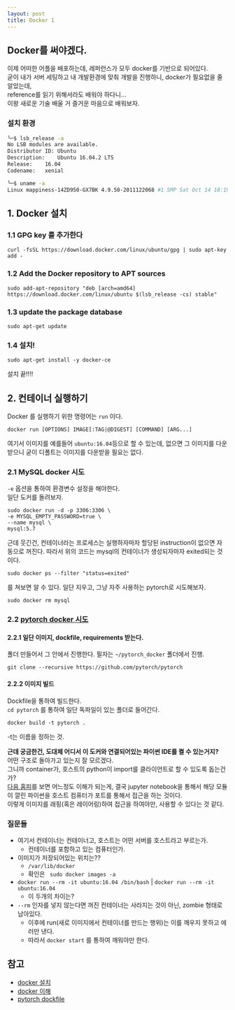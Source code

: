```yaml
---
layout: post
title: Docker 1
---
```


## Docker를 써야겠다.
이제 어떠한 어플을 배포하는데, 레퍼런스가 모두 docker를 기반으로 되어있다. <br>
굳이 내가 서버 세팅하고 내 개발환경에 맞춰 개발을 진행하니, docker가 필요없을 줄 알았는데, <br>
reference를 읽기 위해서라도 배워야 하다니... <br>
이왕 새로운 기술 배울 거 즐거운 마음으로 배워보자.

### 설치 환경
```zsh
╰─$ lsb_release -a
No LSB modules are available.
Distributor ID:	Ubuntu
Description:	Ubuntu 16.04.2 LTS
Release:	16.04
Codename:	xenial

╰─$ uname -a
Linux mappiness-14ZD950-GX7BK 4.9.50-2011122068 #1 SMP Sat Oct 14 18:19:08 KST 2017 x86_64 x86_64 x86_64 GNU/Linux
```

## 1. Docker 설치

### 1.1 GPG key 를 추가한다
```
curl -fsSL https://download.docker.com/linux/ubuntu/gpg | sudo apt-key add -
```

### 1.2 Add the Docker repository to APT sources

```
sudo add-apt-repository "deb [arch=amd64] https://download.docker.com/linux/ubuntu $(lsb_release -cs) stable"
```

### 1.3 update the package database
```
sudo apt-get update
```

### 1.4 설치!
```
sudo apt-get install -y docker-ce
```
설치 끝!!!!

## 2. 컨테이너 실행하기

Docker 를 실행하기 위한 명령어는 ```run``` 이다. <br>
```
docker run [OPTIONS] IMAGE[:TAG|@DIGEST] [COMMAND] [ARG...]
```
여기서 이미지를 예를들어 ```ubuntu:16.04```등으로 할 수 있는데, 없으면 그 이미지를 다운받으니 굳이 디폴트는 이미지를 다운받을 필요는 없다. <br>

### 2.1 MySQL docker 시도
```-e``` 옵션을 통하여 환경변수 설정을 해야한다. <br>
일단 도커를 돌려보자. <br>
```
sudo docker run -d -p 3306:3306 \
-e MYSQL_EMPTY_PASSWORD=true \
--name mysql \
mysql:5.7
```
근데 웃긴건, 컨테이너라는 프로세스는 실행하자마자 할당된 instruction이 없으면 자동으로 꺼진다. 따라서 위의 코드는 mysql의 컨테이너가 생성되자마자 exited되는 것이다. <br>
```
sudo docker ps --filter "status=exited"
```
를 쳐보면 알 수 있다.
일단 지우고, 그냥 자주 사용하는 pytorch로 시도해보자.
```
sudo docker rm mysql
```

### 2.2 [pytorch docker 시도](https://github.com/pytorch/pytorch#docker-image)

#### 2.2.1 일단 이미지, dockfile, requirements 받는다.
폴더 만들어서 그 안에서 진행한다.
필자는 ```~/pytorch_docker``` 폴더에서 진행.
```
git clone --recursive https://github.com/pytorch/pytorch
```
#### 2.2.2 이미지 빌드
Dockfile을 통하여 빌드한다. <br>
``` cd pytorch ``` 를 통하여 일단 독파일이 있는 폴더로 들어간다.
```
docker build -t pytorch .
```
-t는 이름을 정하는 것. <br>

**근데 궁금한건, 도대체 어디서 이 도커와 연결되어있는 파이썬 IDE를 켤 수 있는거지?** <br>
어떤 구조로 돌아가고 있는지 잘 모르겠다. <br>
그니까 container가, 호스트의 python이 import를 클라이언트로 할 수 있도록 돕는건가? <br>
[다음 홈피](http://daddynkidsmakers.blogspot.kr/2017/05/docker.html)를 보면 어느정도 이해가 되는게, 결국 jupyter notebook을 통해서 해당 모듈이 깔린 파이썬을 호스트 컴퓨터가 포트를 통해서 접근을 하는 것이다. <br>
이렇게 이미지를 래핑(혹은 레이어링)하여 접근을 하여야만, 사용할 수 있다는 것 같다.



### 질문들
* 여기서 컨테이너는 컨테이너고, 호스트는 어떤 서버를 호스트라고 부르는가.
  - 컨테이너를 포함하고 있는 컴퓨터인가.
* 이미지가 저장되어있는 위치는??
  - ```/var/lib/docker```
  - 확인은 ```  sudo docker images -a   ```
* ``` docker run --rm -it ubuntu:16.04 /bin/bash ``` | ``` docker run --rm -it ubuntu:16.04 ```
  - 이 두개의 차이는?
* ```--rm``` 인자를 넣지 않는다면 꺼진 컨테이너는 사라지는 것이 아닌, zombie 형태로 남아있다.
  - 이후에 run(새로 이미지에서 컨테이너를 만드는 행위)는 이를 깨우지 못하고 에러만 낸다.
  - 따라서 ``` docker start ``` 를 통하여 깨워야만 한다.

## 참고
* [docker 설치](https://www.digitalocean.com/community/tutorials/how-to-install-and-use-docker-on-ubuntu-16-04)
* [docker 이해](https://subicura.com/2017/01/19/docker-guide-for-beginners-2.html)
* [pytorch dockfile](https://github.com/pytorch/pytorch)
